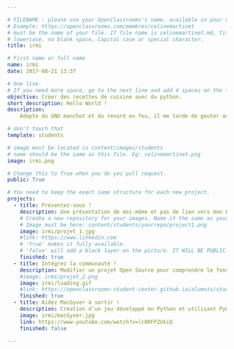 ```yaml
---

# FILENAME : please use your OpenClassrooms's name, available in your url.
# Example: https://openclassrooms.com/membres/celinemartinet
# must be the name of your file. If file name is celinemartinet.md, title is celinemartinet.
# lowercase, no blank space, Capital case or special character.
title: irmi

# First name or full name
name: irmi
date: 2017-08-21 13:37

# One line.
# If you need more space, go to the next line and add 4 spaces on the left, as in 'description'.
objective: Créer des recettes de cuisine avec du python.
short_description: Hello World !
description:
    Adepte du GNU manchot et du renard en feu, il me tarde de gouter au python.

# don't touch that
template: students

# image must be located in content/images/students
# name should be the same as this file. Eg: celinemartinet.png
image: irmi.png

# Change this to True when you do you pull request.
public: True

# You need to keep the exact same structure for each new project.
projects:
  - title: Présentez-vous !
    description: Une présentation de moi-même et pas de lien vers mon LinkedIn.
    # Create a new repository for your images. Name it the same as your nickname and profile picture.
    # Image must be here: content/students/yourrepo/project1.png
    image: irmi/projet_1.jpg
    #link: https://www.linkedin.com
    # 'true' makes it fully available.
    # 'false' will add a black layer on the picture. IT WILL BE PUBLIC!
    finished: true
  - title: Intégrez la communauté !
    description: Modifier un projet Open Source pour comprendre le fonctionnement de Git, de Github et des pull requests. 
    #image: irmi/projet_2.png
    image: irmi/loading.gif
    #link: https://openclassrooms-student-center.github.io/alumnis/students/irmi.html
    finished: true
  - title: Aidez MacGyver à sortir !
    description: Création d’un jeu développé en Python et utilisant PyGame.
    image: irmi/macGyver.jpg
    link: https://www.youtube.com/watch?v=lc8RFPZUkiQ
    finished: false

---
```

